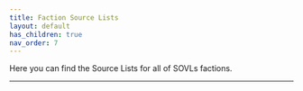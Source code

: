 ```yaml
---
title: Faction Source Lists
layout: default
has_children: true
nav_order: 7
---
```


Here you can find the Source Lists for all of SOVLs factions.

----
